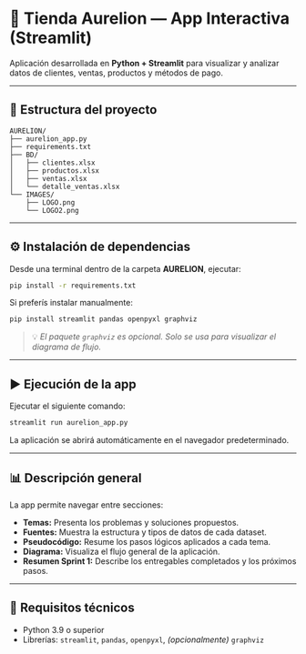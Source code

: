 
# 🛒 Tienda Aurelion — App Interactiva (Streamlit)

Aplicación desarrollada en **Python + Streamlit** para visualizar y analizar datos de clientes, ventas, productos y métodos de pago.

---

## 📁 Estructura del proyecto

```
AURELION/
├── aurelion_app.py
├── requirements.txt
├── BD/
│   ├── clientes.xlsx
│   ├── productos.xlsx
│   ├── ventas.xlsx
│   └── detalle_ventas.xlsx
└── IMAGES/
    ├── LOGO.png
    └── LOGO2.png
```

---

## ⚙️ Instalación de dependencias

Desde una terminal dentro de la carpeta **AURELION**, ejecutar:

```bash
pip install -r requirements.txt
```

Si preferís instalar manualmente:

```bash
pip install streamlit pandas openpyxl graphviz
```

> 💡 *El paquete `graphviz` es opcional. Solo se usa para visualizar el diagrama de flujo.*

---

## ▶️ Ejecución de la app

Ejecutar el siguiente comando:

```bash
streamlit run aurelion_app.py
```

La aplicación se abrirá automáticamente en el navegador predeterminado.

---

## 📊 Descripción general

La app permite navegar entre secciones:

- **Temas:** Presenta los problemas y soluciones propuestos.
- **Fuentes:** Muestra la estructura y tipos de datos de cada dataset.
- **Pseudocódigo:** Resume los pasos lógicos aplicados a cada tema.
- **Diagrama:** Visualiza el flujo general de la aplicación.
- **Resumen Sprint 1:** Describe los entregables completados y los próximos pasos.

---

## 🧩 Requisitos técnicos

- Python 3.9 o superior  
- Librerías: `streamlit`, `pandas`, `openpyxl`, *(opcionalmente)* `graphviz`



